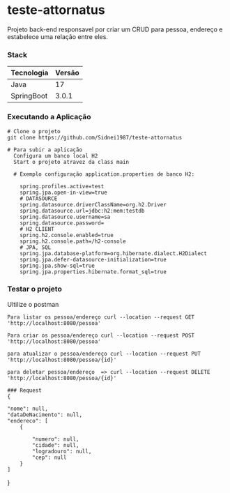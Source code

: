 # teste-attornatus
Projeto back-end responsavel por criar um CRUD para pessoa, endereço e estabelece uma relação entre eles. 


### Stack

| Tecnologia     | Versão   |
|----------------|----------|
| Java           |   17     |
| SpringBoot     | 3.0.1    |


### Executando a Aplicação

    # Clone o projeto
    git clone https://github.com/Sidnei1987/teste-attornatus

    # Para subir a aplicação
      Configura um banco local H2
      Start o projeto atravez da class main
    
      # Exemplo configuração application.properties de banco H2:
      
        spring.profiles.active=test
        spring.jpa.open-in-view=true
        # DATASOURCE
        spring.datasource.driverClassName=org.h2.Driver
        spring.datasource.url=jdbc:h2:mem:testdb
        spring.datasource.username=sa
        spring.datasource.password=
        # H2 CLIENT
        spring.h2.console.enabled=true
        spring.h2.console.path=/h2-console
        # JPA, SQL
        spring.jpa.database-platform=org.hibernate.dialect.H2Dialect
        spring.jpa.defer-datasource-initialization=true
        spring.jpa.show-sql=true
        spring.jpa.properties.hibernate.format_sql=true

        
### Testar o projeto
  Ultilize o postman
  
    Para listar os pessoa/endereço curl --location --request GET 'http://localhost:8080/pessoa'

    Para criar os pessoa/endereço curl --location --request POST 'http://localhost:8080/pessoa'

    para atualizar o pessoa/endereço curl --location --request PUT 'http://localhost:8080/pessoa/{id}'

    para deletar pessoa/endereço  => curl --location --request DELETE 'http://localhost:8080/pessoa/{id}'
    
    ### Request
    {
    
    "nome": null,
    "dataDeNacimento": null,
    "endereco": [
        {
            
            "numero": null,
            "cidade": null,
            "logradouro": null,
            "cep": null
        }
    ]
}
    
  
